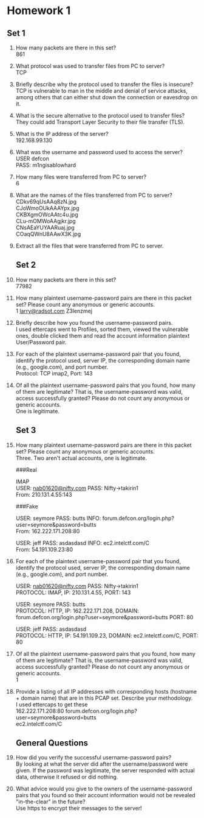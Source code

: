 # Homework 1

## Set 1
1. How many packets are there in this set?  
861  
2. What protocol was used to transfer files from PC to server?  
TCP  
3. Briefly describe why the protocol used to transfer the files is insecure?  
TCP is vulnerable to man in the middle and denial of service attacks, among others that can either shut down the connection or eavesdrop on it.  

4. What is the secure alternative to the protocol used to transfer files?  
They could add Transport Layer Security to their file transfer (TLS).  
5. What is the IP address of the server?  
192.168.99.130  
6. What was the username and password used to access the server?  
USER defcon  
PASS: m1ngisablowhard  
7. How many files were transferred from PC to server?  
6  
8. What are the names of the files transferred from PC to server?  
CDkv69qUsAAq8zN.jpg  
CJoWmoOUkAAAYpx.jpg  
CKBXgmOWcAAtc4u.jpg  
CLu-mOMWoAAgjkr.jpg  
CNsAEaYUYAARuaj.jpg  
COaqQWnU8AAwX3K.jpg  
9. Extract all the files that were transferred from PC to server.  
	
	## Set 2

10. How many packets are there in this set?  
77982  
11. How many plaintext username-password pairs are there in this packet set? Please count any anonymous or generic accounts.  
1 larry@radsot.com Z3lenzmej  
12. Briefly describe how you found the username-password pairs.  
I used ettercaps went to Profiles, sorted them, viewed the vulnerable ones, double clicked them and read the account information plaintext User/Password pair.  
13. For each of the plaintext username-password pair that you found, identify the protocol used, server IP, the corresponding domain name (e.g., google.com), and port number.  
Protocol: TCP imap2, Port: 143  
14. Of all the plaintext username-password pairs that you found, how many of them are legitimate? That is, the username-password was valid, access successfully granted? Please do not count any anonymous or generic accounts.  
One is legitimate.  
	
	## Set 3

15. How many plaintext username-password pairs are there in this packet set? Please count any anonymous or generic accounts.  
Three. Two aren't actual accounts, one is legitimate.  
	
	###Real

	IMAP  
	USER: nab01620@nifty.com PASS: Nifty->takirin1  
	From: 210.131.4.55:143  
	
	###Fake

	USER: seymore PASS: butts INFO: forum.defcon.org/login.php?user=seymore&password=butts  
	From: 162.222.171.208:80  

	USER: jeff PASS: asdasdasd INFO: ec2.intelctf.com/C  
	From: 54.191.109.23:80  

16. For each of the plaintext username-password pair that you found, identify the protocol used, server IP, the corresponding domain name (e.g., google.com), and port number.  

	USER: nab01620@nifty.com PASS: Nifty->takirin1  
	PROTOCOL: IMAP, IP: 210.131.4.55, PORT: 143  

	USER: seymore PASS: butts  
	PROTOCOL: HTTP, IP: 162.222.171.208, DOMAIN: forum.defcon.org/login.php?user=seymore&password=butts PORT: 80  

	USER: jeff PASS: asdasdasd  
	PROTOCOL: HTTP, IP: 54.191.109.23, DOMAIN: ec2.intelctf.com/C, PORT: 80  

17. Of all the plaintext username-password pairs that you found, how many of them are legitimate? That is, the username-password was valid, access successfully granted? Please do not count any anonymous or generic accounts.  
1  
18. Provide a listing of all IP addresses with corresponding hosts (hostname + domain name) that are in this PCAP set. Describe your methodology.  
I used ettercaps to get these  
162.222.171.208:80 forum.defcon.org/login.php?user=seymore&password=butts  
ec2.intelctf.com/C  

	## General Questions

19. How did you verify the successful username-password pairs?  
By looking at what the server did after the username/password were given.  If the password was legitimate, the server responded with actual data, otherwise it refused or did nothing.  
20. What advice would you give to the owners of the username-password pairs that you found so their account information would not be revealed "in-the-clear" in the future?  
Use https to encrypt their messages to the server!  